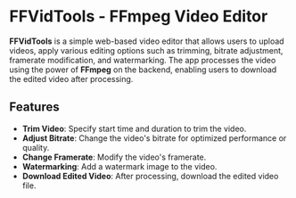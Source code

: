 # FFVidTools - FFmpeg Video Editor

**FFVidTools** is a simple web-based video editor that allows users to upload videos, apply various editing options such as trimming, bitrate adjustment, framerate modification, and watermarking. The app processes the video using the power of **FFmpeg** on the backend, enabling users to download the edited video after processing.

## Features

- **Trim Video**: Specify start time and duration to trim the video.
- **Adjust Bitrate**: Change the video's bitrate for optimized performance or quality.
- **Change Framerate**: Modify the video's framerate.
- **Watermarking**: Add a watermark image to the video.
- **Download Edited Video**: After processing, download the edited video file.
